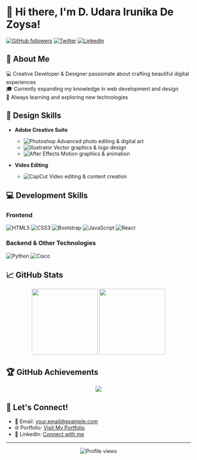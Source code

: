 # 👋 Hi there, I'm D. Udara Irunika De Zoysa!

[![GitHub followers](https://img.shields.io/github/followers/yourusername?label=Follow&style=social)](https://github.com/yourusername)
[![Twitter](https://img.shields.io/badge/-Twitter-1DA1F2?style=flat&logo=Twitter&logoColor=white)](https://twitter.com/yourusername)
[![LinkedIn](https://img.shields.io/badge/-LinkedIn-0A66C2?style=flat&logo=LinkedIn&logoColor=white)](https://linkedin.com/in/yourusername)

## 🚀 About Me

💻 Creative Developer & Designer passionate about crafting beautiful digital experiences  
🎓 Currently expanding my knowledge in web development and design  
🌱 Always learning and exploring new technologies

## 🎨 Design Skills

- **Adobe Creative Suite**
  - ![Photoshop](https://img.shields.io/badge/-Photoshop-31A8FF?style=flat&logo=adobe-photoshop&logoColor=white) Advanced photo editing & digital art
  - ![Illustrator](https://img.shields.io/badge/-Illustrator-FF9A00?style=flat&logo=adobe-illustrator&logoColor=white) Vector graphics & logo design
  - ![After Effects](https://img.shields.io/badge/-After%20Effects-9999FF?style=flat&logo=adobe-after-effects&logoColor=white) Motion graphics & animation

- **Video Editing**
  - ![CapCut](https://img.shields.io/badge/-CapCut-00C16E?style=flat&logoColor=white) Video editing & content creation

## 💻 Development Skills

### Frontend
![HTML5](https://img.shields.io/badge/-HTML5-E34F26?style=flat&logo=html5&logoColor=white)
![CSS3](https://img.shields.io/badge/-CSS3-1572B6?style=flat&logo=css3&logoColor=white)
![Bootstrap](https://img.shields.io/badge/-Bootstrap-7952B3?style=flat&logo=bootstrap&logoColor=white)
![JavaScript](https://img.shields.io/badge/-JavaScript-F7DF1E?style=flat&logo=javascript&logoColor=black)
![React](https://img.shields.io/badge/-React-61DAFB?style=flat&logo=react&logoColor=black)

### Backend & Other Technologies
![Python](https://img.shields.io/badge/-Python-3776AB?style=flat&logo=python&logoColor=white)
![Cisco](https://img.shields.io/badge/-Cisco-1BA0D7?style=flat&logo=cisco&logoColor=white)

## 📈 GitHub Stats

<div align="center">
  <img height="180em" src="https://github-readme-stats.vercel.app/api?username=yourusername&show_icons=true&theme=radical&include_all_commits=true&count_private=true"/>
  <img height="180em" src="https://github-readme-stats.vercel.app/api/top-langs/?username=yourusername&layout=compact&langs_count=7&theme=radical"/>
</div>

## 🏆 GitHub Achievements

<div align="center">
  <img src="https://github-profile-trophy.vercel.app/?username=yourusername&theme=radical&no-frame=true&no-bg=true&margin-w=4&row=1"/>
</div>

## 🤝 Let's Connect!

- 📧 Email: your.email@example.com
- 🌐 Portfolio: [Visit My Portfolio](https://yourportfolio.com)
- 💼 LinkedIn: [Connect with me](https://linkedin.com/in/yourusername)

---

<div align="center">
  <img src="https://komarev.com/ghpvc/?username=yourusername&label=Profile%20views&color=0e75b6&style=flat" alt="Profile views"/>
</div>
